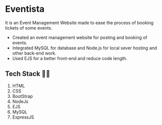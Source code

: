 # Eventista
It is an Event Management Website made to ease the process of booking tickets of some events.

- Created an event management website for posting and booking of events.
- Integrated MySQL for database and Node.js for local sever hosting and other back-end work.
- Used EJS for a better front-end and reduce code length.

## Tech Stack 👨‍💻

1. HTML
2. CSS
3. BootStrap
4. NodeJs
5. EJS
6. MySQL 
7. ExpressJS 
